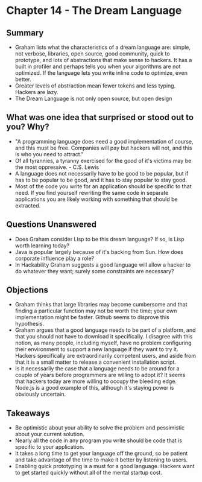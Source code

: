 # Chapter 14 - The Dream Language

## Summary
  
* Graham lists what the characteristics of a dream language are: simple, not
  verbose, libraries, open source, good community, quick to prototype, and lots
  of abstractions that make sense to hackers. It has a built in profiler and
  perhaps tells you when your algorithms are not optimized. If the language
  lets you write inline code to optimize, even better.
* Greater levels of abstraction mean fewer tokens and less typing. Hackers are lazy.
* The Dream Language is not only open source, but open design

## What was one idea that surprised or stood out to you? Why?

* "A programming language does need a good implementation of course, and this must be free. Companies will pay but hackers will not, and this is who you need to attract."
* Of all tyrannies, a tyranny exercised for the good of it's victims may be the most oppressive. - C.S. Lewis
* A language does not necessarily have to be good to be popular, but if has to be popular to be good, and it has to stay popular to stay good.
* Most of the code you write for an application should be specific to that need. If you find yourself rewriting the same code in separate applications you are likely working with something that should be extracted.

## Questions Unanswered

* Does Graham consider Lisp to be this dream language? If so, is Lisp worth learning today?
* Java is popular largely because of it's backing from Sun. How does corporate influence play a role?
* In Hackability Graham suggests a good language will allow a hacker to do whatever they want; surely some constraints are necessary?

## Objections

* Graham thinks that large libraries may become cumbersome and that finding a particular function may not be worth the time; your own implementation might be faster. Github seems to disprove this hypothesis.
* Graham argues that a good language needs to be part of a platform, and that you should not have to download it specifically. I disagree with this notion, as many people, including myself, have no problem configuring their environment to support a new language if they want to try it. Hackers specifically are extraordinarily competent users, and aside from that it is a small matter to release a convenient installation script.
* Is it necessarily the case that a language needs to be around for a couple of years before programmers are willing to adopt it? It seems that hackers today are more willing to occupy the bleeding edge. Node.js is a good example of this, although it's staying power is obviously uncertain.

## Takeaways

* Be optimistic about your ability to solve the problem and pessimistic about your current solution.
* Nearly all the code in any program you write should be code that is specific to your application.
* It takes a long time to get your language off the ground, so be patient and take advantage of the time to make it better by listening to users.
* Enabling quick prototyping is a must for a good language. Hackers want to get started quickly without all of the mental startup cost.
